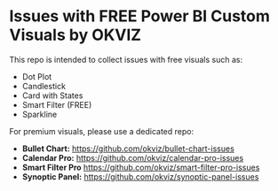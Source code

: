 # Issues with FREE Power BI Custom Visuals by OKVIZ

This repo is intended to collect issues with free visuals such as:

- Dot Plot
- Candlestick
- Card with States
- Smart Filter (FREE)
- Sparkline

For premium visuals, please use a dedicated repo:

- **Bullet Chart:** https://github.com/okviz/bullet-chart-issues
- **Calendar Pro:** https://github.com/okviz/calendar-pro-issues
- **Smart Filter Pro** https://github.com/okviz/smart-filter-pro-issues
- **Synoptic Panel:** https://github.com/okviz/synoptic-panel-issues


